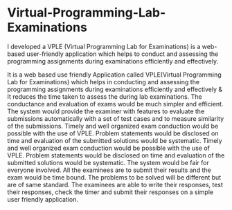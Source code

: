 # Virtual-Programming-Lab-Examinations
I developed a VPLE (Virtual Programming Lab for Examinations) is a web-based user-friendly application which helps to conduct and assessing the programming assignments during examinations efficiently and effectively.

It is a  web based use friendly Application called VPLE(Virtual Programming 
Lab for Examinations) which helps in conducting and assessing the programming 
assignments during examinations efficiently and effectively & It reduces the time 
taken to assess the during lab examinations. The conductance and evaluation of 
exams would be much simpler and efficient. The system would provide the 
examiner with features to evaluate the submissions automatically with a set of test 
cases and to measure similarity of the submissions. Timely and well organized 
exam conduction would be possible with the use of VPLE. Problem statements 
would be disclosed on time and evaluation of the submitted solutions would be 
systematic. Timely and well organized exam conduction would be possible with the use 
of VPLE. Problem statements would be disclosed on time and evaluation of the 
submitted solutions would be systematic. The system would be fair for everyone 
involved. All the examinees are to submit their results and the exam would be time 
bound. The problems to be solved will be different but are of same standard. The 
examinees are able to write their responses, test their responses, check the timer and 
submit their responses on a simple user friendly application.
